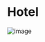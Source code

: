 # Hotel

![image](https://github.com/Kharyk/HotelHazbin/assets/131535513/56769878-9433-4590-857a-45c86d3c63e4)

